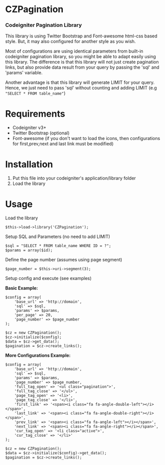 # CZPagination

### Codeigniter Pagination Library
This library is using Twitter Bootstrap and Font-awesome html-css based style. But, it may also configured for another style as you wish. 

Most of configurations are using identical parameters from built-in codeigniter pagination library, so you might be able to adapt easily using this library.
The difference is that this library will not just create pagination links, but also provide data result from your query by passing the 'sql' and 'params' variable.

Another advantage is that this library will generate LIMIT for your query. Hence, we just need to pass 'sql' without counting and adding LIMIT (e.g `"SELECT * FROM table_name"`)

# Requirements

* Codeigniter v3+
* Twitter Bootstrap (optional)
* Font-awesome (if you don't want to load the icons, then configurations for first,prev,next and last link must be modified)

# Installation

1. Put this file into your codeigniter's application/library folder
2. Load the library

# Usage

Load the library

```
$this->load->library('CZPagination');
```

Setup SQL and Parameters (no need to add LIMIT)

```
$sql = "SELECT * FROM table_name WHERE ID = ?";
$params = array($id);
```

Define the page number (assumes using page segment)

```
$page_number = $this->uri->segment(3);
```

Setup config and execute (see examples)

**Basic Example:**

```
$config = array(
    'base_url' => 'http://domain',
    'sql' => $sql,
    'params' => $params,
    'per_page' => 20,
    'page_number' => $page_number
);

$cz = new CZPagination();
$cz->initialize($config);
$data = $cz->get_data();
$pagination = $cz->create_links();
```

**More Configurations Example:**

```
$config = array(
    'base_url' => 'http://domain',
    'sql' => $sql, 
    'params' => $params,
    'page_number' => $page_number,
    'full_tag_open' => '<ul class="pagination">',
    'full_tag_close' => '</ul>',
    'page_tag_open' => '<li>',
    'page_tag_close' => '</li>',
    'first_link' => '<span><i class="fa fa-angle-double-left"></i></span>',
    'last_link' => '<span><i class="fa fa-angle-double-right"></i></span>',
    'prev_link' => '<span><i class="fa fa-angle-left"></i></span>',
    'next_link' => '<span><i class="fa fa-angle-right"></i></span>',
    'cur_tag_open' => '<li class="active">',
    'cur_tag_close' => '</li>'
);

$cz = new CZPagination();
$data = $cz->initialize($config)->get_data();
$pagination = $cz->create_links();

```
